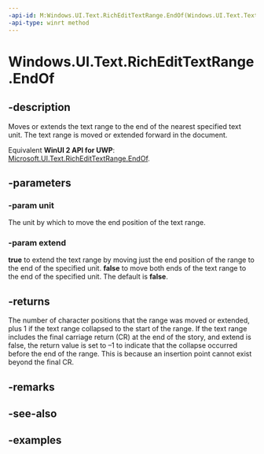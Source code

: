 ```yaml
---
-api-id: M:Windows.UI.Text.RichEditTextRange.EndOf(Windows.UI.Text.TextRangeUnit,System.Boolean)
-api-type: winrt method
---
```


<!-- Method syntax.
public int RichEditTextRange.EndOf(TextRangeUnit unit, Boolean extend)
-->

# Windows.UI.Text.RichEditTextRange.EndOf

## -description

Moves or extends the text range to the end of the nearest specified text unit. The text range is moved or extended forward in the document.

Equivalent **WinUI 2 API for UWP**: [Microsoft.UI.Text.RichEditTextRange.EndOf](/windows/winui/api/microsoft.ui.text.richedittextrange.endof).

## -parameters
### -param unit

The unit by which to move the end position of the text range.

### -param extend

**true** to extend the text range by moving just the end position of the range to the end of the specified unit. **false** to move both ends of the text range to the end of the specified unit. The default is **false**.

## -returns

The number of character positions that the range was moved or extended, plus 1 if the text range collapsed to the start of the range. If the text range includes the final carriage return (CR) at the end of the story, and extend is false, the return value is set to –1 to indicate that the collapse occurred before the end of the range. This is because an insertion point cannot exist beyond the final CR.

## -remarks

## -see-also

## -examples

